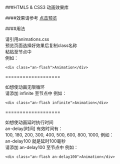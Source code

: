 
###HTML5 & CSS3 动画效果库 

####效果请参考 [点击预览](http://baipengfei.github.io/Animation/)    

####用法
>  
请引用animations.css  
预览页面选择好效果后复制class名称  
粘贴至节点中  
例如：  
```
<div class="an-flash">Animation</div>  
```   
>  

===================

>  
如想使动画无限循环  
请添加 infinite 至节点中
例如：
```  
<div class="an-flash infinite">Animation</div>  
```  
>    

===================
>  
如想使动画延时执行时间  
an-delay[时间]
有效时间有：  
100, 180, 200, 300, 400, 500, 600,  800, 1000,
例如：   
an-delay100  就是延时100毫秒  
请添加 an-delay100 至节点中
例如：
```  
<div class="an-flash an-delay100">Animation</div>  
```  

